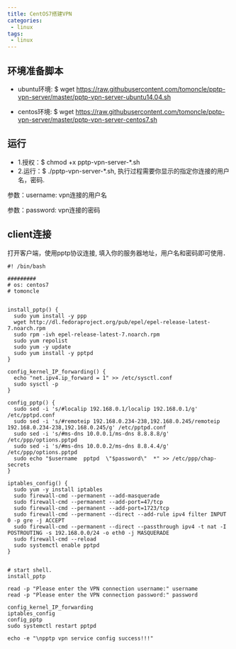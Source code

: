 ```yaml
---
title: CentOS7搭建VPN
categories:
 - linux
tags:
 - linux
---
```


## 环境准备脚本
* ubuntu环境:
$ wget https://raw.githubusercontent.com/tomoncle/pptp-vpn-server/master/pptp-vpn-server-ubuntu14.04.sh

* centos环境:
$ wget https://raw.githubusercontent.com/tomoncle/pptp-vpn-server/master/pptp-vpn-server-centos7.sh


## 运行
* 1.授权：$ chmod +x pptp-vpn-server-*.sh
* 2.运行：$ ./pptp-vpn-server-*.sh, 执行过程需要你显示的指定你连接的用户名，密码.

参数：username: vpn连接的用户名

参数：password: vpn连接的密码


## client连接
打开客户端，使用pptp协议连接, 填入你的服务器地址，用户名和密码即可使用．


````
#! /bin/bash

#########
# os: centos7
# tomoncle


install_pptp() { 
  sudo yum install -y ppp
  wget http://dl.fedoraproject.org/pub/epel/epel-release-latest-7.noarch.rpm
  sudo rpm -ivh epel-release-latest-7.noarch.rpm
  sudo yum repolist
  sudo yum -y update
  sudo yum install -y pptpd
}

config_kernel_IP_forwarding() {
  echo "net.ipv4.ip_forward = 1" >> /etc/sysctl.conf
  sudo sysctl -p
}

config_pptp() {
  sudo sed -i 's/#localip 192.168.0.1/localip 192.168.0.1/g' /etc/pptpd.conf
  sudo sed -i 's/#remoteip 192.168.0.234-238,192.168.0.245/remoteip 192.168.0.234-238,192.168.0.245/g' /etc/pptpd.conf 
  sudo sed -i 's/#ms-dns 10.0.0.1/ms-dns 8.8.8.8/g' /etc/ppp/options.pptpd
  sudo sed -i 's/#ms-dns 10.0.0.2/ms-dns 8.8.4.4/g' /etc/ppp/options.pptpd
  sudo echo "$username  pptpd  \"$password\"  *" >> /etc/ppp/chap-secrets
}

iptables_config() {
  sudo yum -y install iptables
  sudo firewall-cmd --permanent --add-masquerade
  sudo firewall-cmd --permanent --add-port=47/tcp
  sudo firewall-cmd --permanent --add-port=1723/tcp
  sudo firewall-cmd --permanent --direct --add-rule ipv4 filter INPUT 0 -p gre -j ACCEPT
  sudo firewall-cmd --permanent --direct --passthrough ipv4 -t nat -I POSTROUTING -s 192.168.0.0/24 -o eth0 -j MASQUERADE
  sudo firewall-cmd --reload
  sudo systemctl enable pptpd
}


# start shell.
install_pptp

read -p "Please enter the VPN connection username:" username
read -p "Please enter the VPN connection password:" password

config_kernel_IP_forwarding
iptables_config
config_pptp
sudo systemctl restart pptpd

echo -e "\npptp vpn service config success!!!"
````

